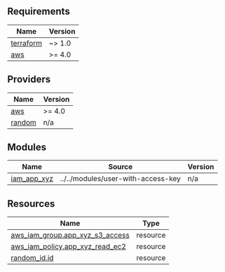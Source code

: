 <!-- BEGIN_TF_DOCS -->
## Requirements

| Name | Version |
|------|---------|
| <a name="requirement_terraform"></a> [terraform](#requirement\_terraform) | ~> 1.0 |
| <a name="requirement_aws"></a> [aws](#requirement\_aws) | >= 4.0 |

## Providers

| Name | Version |
|------|---------|
| <a name="provider_aws"></a> [aws](#provider\_aws) | >= 4.0 |
| <a name="provider_random"></a> [random](#provider\_random) | n/a |

## Modules

| Name | Source | Version |
|------|--------|---------|
| <a name="module_iam_app_xyz"></a> [iam\_app\_xyz](#module\_iam\_app\_xyz) | ../../modules/user-with-access-key | n/a |

## Resources

| Name | Type |
|------|------|
| [aws_iam_group.app_xyz_s3_access](https://registry.terraform.io/providers/hashicorp/aws/latest/docs/resources/iam_group) | resource |
| [aws_iam_policy.app_xyz_read_ec2](https://registry.terraform.io/providers/hashicorp/aws/latest/docs/resources/iam_policy) | resource |
| [random_id.id](https://registry.terraform.io/providers/hashicorp/random/latest/docs/resources/id) | resource |
<!-- END_TF_DOCS -->